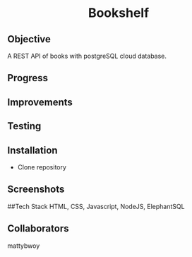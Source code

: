 <h1 align="center">

Bookshelf

</h1>

## Objective
A REST API of books with postgreSQL cloud database.


## Progress 

## Improvements

## Testing

## Installation
- Clone repository

## Screenshots

##Tech Stack
HTML, CSS, Javascript, NodeJS, ElephantSQL

## Collaborators
mattybwoy